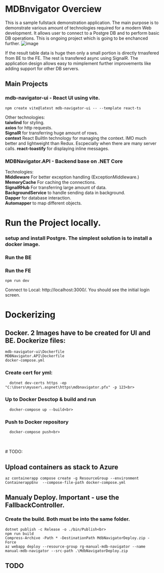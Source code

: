 # MDBnvigator Overciew

This is a sample fullstack demonstration application. The main purpose is to demonstrate various amount of technologies required for a modern Web development. It allows user to connect to a Postgre DB  and to perform basic DB operations. This is ongoing project which is going to be enchanced further. 
![image](https://github.com/user-attachments/assets/f60fa6e3-5774-4699-bee8-3ecabb15ceb1)

If the result table data is huge then only a small portion is directly trnasfered from BE to the FE. The rest is transfered async using SignalR. The application design allows easy to mimplement further improvements like adding support for other DB servers.

## Main Projects 
### mdb-navigator-ui - React UI using vite.
    npm create vite@latest mdb-navigator-ui -- --template react-ts
   Other technologies: <br>
   **taiwlind** for styling. <br>
   **axios** for http requests. <br>
   **SignalR** for transferring huge amount of rows. <br>
   **context** React BuiltIn technology for managing the context. IMO much better and lightweight than Redux. Escpecially when there are many server calls.
   **react-toastify** for displaying inline messages.
### MDBNavigator.API - Backend base on .NET Core
  Technologies:<br>
    **Middleware** For better exception handling (ExceptionMiddleware.) <br>
    **MemoryCache** For caching the connections. <br>
    **SignalRHub** For transferring large amount of data. <br>
    **BackgroundService** to handle sending data in background. <br>
    **Dapper** for database interaction. <br>
    **Automapper** to map different objects. <br>
    
# Run the Project locally.
  ### setup and install Postgre. The simplest solution is to install a docker image.
  ### Run the BE
  ### Run the FE
    npm run dev
  
Connect to Local: http://localhost:3000/. You should see the initial login screen.
  
# Dockerizing

## Docker. 2 Images have to be created for UI and BE. Dockerize files:
    mdb-navigator-ui\Dockerfile
    MDBNavigator.API\Dockerfile
    docker-compose.yml
  
  ### Create cert for yml:<br>
      dotnet dev-certs https -ep "C:\Users\myuser\.aspnet\https\mdbnavigator.pfx" -p 123<br>
  
  ### Up to Docker Desctop & build and run <br>
      docker-compose up --build<br>
  
  ### Push to Docker repository<br>
      docker-compose push<br>

<br>
<br>
# TODO:

## Upload containers as stack to Azure
    az containerapp compose create -g ResourceGroup --environment ContainerappEnv  --compose-file-path docker-compose.yml
    
## Manualy Deploy. Important - use the **FallbackController**. <br>
  ### Create the build. Both must be into the same folder.
    dotnet publish -c Release -o ./bin/Publish<br>
    npm run build
    Compress-Archive -Path * -DestinationPath MdbNavigatorDeploy.zip -Force
    az webapp deploy --resource-group rg-manual-mdb-navigator --name manual-mdb-navigator --src-path .\MdbNavigatorDeploy.zip

## TODO
